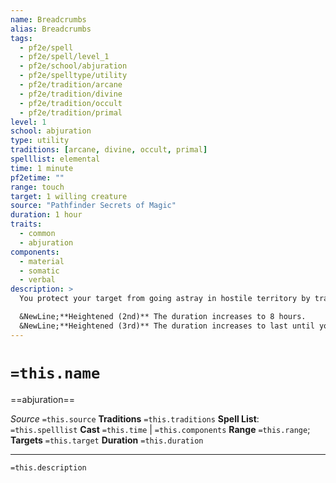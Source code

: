```yaml
---
name: Breadcrumbs
alias: Breadcrumbs
tags:
  - pf2e/spell
  - pf2e/spell/level_1
  - pf2e/school/abjuration
  - pf2e/spelltype/utility
  - pf2e/tradition/arcane
  - pf2e/tradition/divine
  - pf2e/tradition/occult
  - pf2e/tradition/primal
level: 1
school: abjuration
type: utility
traditions: [arcane, divine, occult, primal]
spelllist: elemental
time: 1 minute
pf2etime: ""
range: touch
target: 1 willing creature
source: "Pathfinder Secrets of Magic"
duration: 1 hour
traits:
  - common
  - abjuration
components:
  - material
  - somatic
  - verbal
description: >
  You protect your target from going astray in hostile territory by tracking where it's already been, helping it deduce where it still needs to go. The target leaves a glittering trail behind it that lasts for the spell's duration. This trail doesn't denote the direction or the order of its path-it merely indicates where the target has moved during the spell's duration.

  &NewLine;**Heightened (2nd)** The duration increases to 8 hours.
  &NewLine;**Heightened (3rd)** The duration increases to last until your next daily preparations.
---
```

# `=this.name`
==abjuration==

*Source* `=this.source`
**Traditions** `=this.traditions`
**Spell List**: `=this.spelllist`
**Cast** `=this.time` | `=this.components`
**Range** `=this.range`; **Targets** `=this.target`
**Duration** `=this.duration`

***
`=this.description`